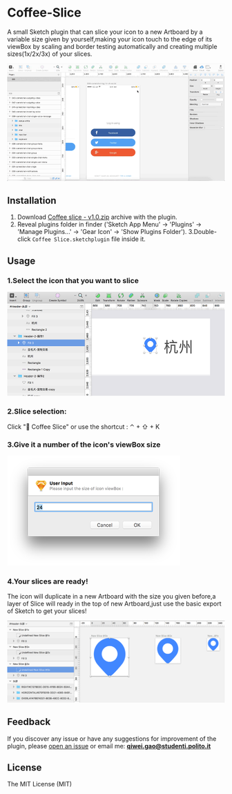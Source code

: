Coffee-Slice
===========

A small Sketch plugin that can slice your icon to a new Artboard by a variable size given by yourself,making your icon touch to the edge of its viewBox by scaling and border testing automatically and creating multiple sizes(1x/2x/3x) of your slices.

   ![demo](https://github.com/KivyGogh/Coffee-Slice/blob/master/img/demo.gif)

## Installation

1. Download [Coffee slice - v1.0.zip](https://github.com/KivyGogh/Coffee-Slice/blob/master/installer-package/Coffee-Slice.sketchplugin.zip?raw=true) archive with the plugin.
2. Reveal plugins folder in finder ('Sketch App Menu' -> 'Plugins' -> 'Manage Plugins...' -> 'Gear Icon' -> 'Show Plugins Folder').
3.Double-click `Coffee Slice.sketchplugin` file inside it.

## Usage

### 1.Select the icon that you want to slice

   ![selection](https://github.com/KivyGogh/Coffee-Slice/blob/master/img/selectIcon.png)

### 2.Slice selection:

 Click "🙉 Coffee Slice" or use the shortcut : ⌃ + ⇧ + K

### 3.Give it a number of the icon's viewBox size

   ![input size](https://github.com/KivyGogh/Coffee-Slice/blob/master/img/inputSize.png)

### 4.Your slices are ready!

The icon will duplicate in a new Artboard with the size you given before,a layer of Slice will ready in the top of new Artboard,just use the basic export of Sketch to get your slices!

   ![readied](https://github.com/KivyGogh/Coffee-Slice/blob/master/img/readied.png)


## Feedback

If you discover any issue or have any suggestions for improvement of the plugin, please [open an issue](https://github.com/kivygogh/Coffee-Slice/issues) or email me: **qiwei.gao@studenti.polito.it**

## License

The MIT License (MIT)

